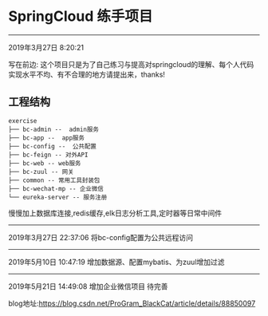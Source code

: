 # SpringCloud 练手项目

------
2019年3月27日 8:20:21

写在前边:
    这个项目只是为了自己练习与提高对springcloud的理解、每个人代码实现水平不均、有不合理的地方请提出来，thanks!
    
## 工程结构
``` 
exercise
├── bc-admin --  admin服务
├── bc-app --  app服务
├── bc-config --  公共配置
├── bc-feign -- 对外API
├── bc-web -- web服务
├── bc-zuul -- 网关
├── common -- 常用工具封装包
├── bc-wechat-mp -- 企业微信
└── eureka-server -- 服务注册
```

慢慢加上数据库连接,redis缓存,elk日志分析工具,定时器等日常中间件

-------

2019年3月27日 22:37:06
将bc-config配置为公共远程访问

------

2019年5月10日 10:47:19
增加数据源、配置mybatis、为zuul增加过滤

-------

2019年5月21日 14:49:08
增加企业微信项目 待完善

blog地址:https://blog.csdn.net/ProGram_BlackCat/article/details/88850097